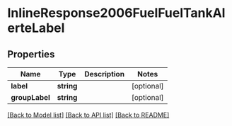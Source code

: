 # InlineResponse2006FuelFuelTankAlerteLabel

## Properties
Name | Type | Description | Notes
------------ | ------------- | ------------- | -------------
**label** | **string** |  | [optional] 
**groupLabel** | **string** |  | [optional] 

[[Back to Model list]](../README.md#documentation-for-models) [[Back to API list]](../README.md#documentation-for-api-endpoints) [[Back to README]](../README.md)


